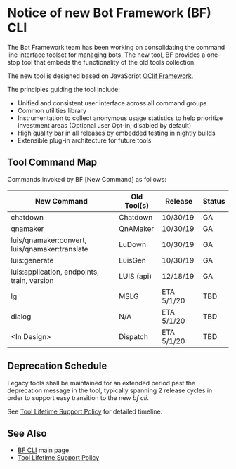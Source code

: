 # Notice of new Bot Framework (BF) CLI

The Bot Framework team has been working on consolidating the command line interface toolset for managing bots. The new tool, BF provides a one-stop tool that embeds the functionality of the old tools collection. 

The new tool is designed based on JavaScript [OClif Framework](https://github.com/oclif/oclif). 

The principles guiding the tool include:

* Unified and consistent user interface across all command groups
* Common utilities library
* Instrumentation to collect anonymous usage statistics to help prioritize investment areas (Optional user Opt-in, disabled by default)
* High quality bar in all releases by embedded testing in nightly builds
* Extensible plug-in architecture for future tools


## Tool Command Map

Commands invoked by BF [New Command] as follows:

| New Command                                    | Old Tool(s) | Release    | Status |
| ---------------------------------------------- | ----------- | ---------- | ------ |
| chatdown                                       | Chatdown    | 10/30/19   | GA     |
| qnamaker                                       | QnAMaker    | 10/30/19   | GA     |
| luis/qnamaker:convert, luis/qnamaker:translate | LuDown      | 10/30/19   | GA     |
| luis:generate                                  | LuisGen     | 10/30/19   | GA     |
| luis:application, endpoints, train, version    | LUIS (api)  | 12/18/19   | GA     |
| lg                                             | MSLG        | ETA 5/1/20 | TBD    |
| dialog                                         | N/A         | ETA 5/1/20 | TBD    |
| \<In Design>                                   | Dispatch    | ETA 5/1/20 | TBD    |

## Deprecation Schedule

Legacy tools shall be maintained for an extended period past the deprecation message in the tool, typically spanning 2 release cycles in order to support easy transition to the new _bf cli_. 

See [Tool Lifetime Support Policy](./ToolLifetimeSchedule.md) for detailed timeline.

## See Also

* [BF CLI](https://github.com/microsoft/botframework-cli) main page
* [Tool Lifetime Support Policy](./ToolLifetimeSchedule.md)
